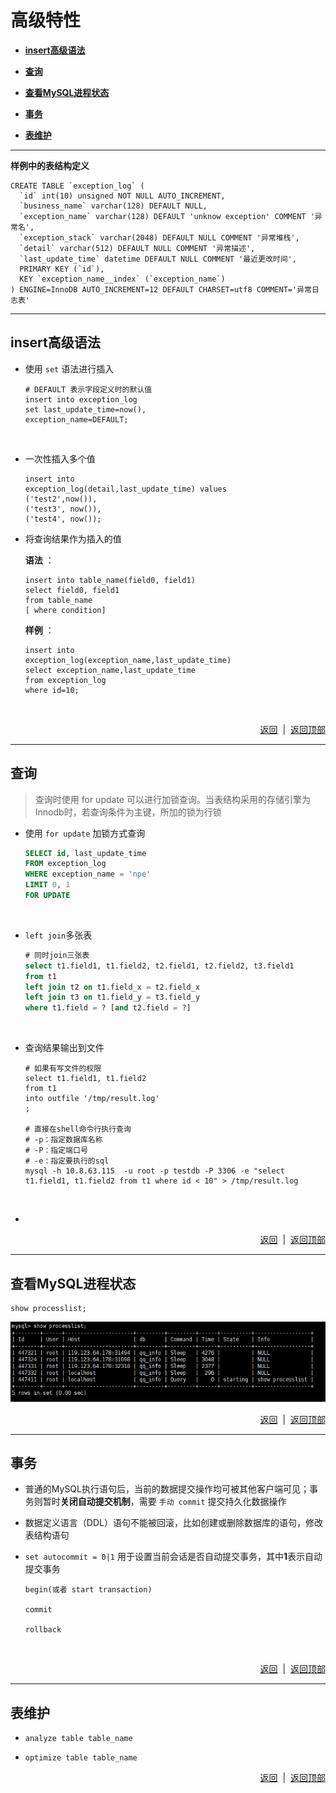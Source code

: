 # <a name="top">高级特性</a>

+ <a href="#insert">**insert高级语法**</a>


+ <a href="#query">**查询**</a>


+ <a href="#processlist">**查看MySQL进程状态**</a>


+ <a href="#transaction">**事务**</a>


+ <a href="#table_preserve">**表维护**</a>


----
<a name="table_define">**样例中的表结构定义**</a>
```mysql
CREATE TABLE `exception_log` (
  `id` int(10) unsigned NOT NULL AUTO_INCREMENT,
  `business_name` varchar(128) DEFAULT NULL,
  `exception_name` varchar(128) DEFAULT 'unknow exception' COMMENT '异常名',
  `exception_stack` varchar(2048) DEFAULT NULL COMMENT '异常堆栈',
  `detail` varchar(512) DEFAULT NULL COMMENT '异常描述',
  `last_update_time` datetime DEFAULT NULL COMMENT '最近更改时间',
  PRIMARY KEY (`id`),
  KEY `exception_name__index` (`exception_name`)
) ENGINE=InnoDB AUTO_INCREMENT=12 DEFAULT CHARSET=utf8 COMMENT='异常日志表'
```

------
## <a name="insert">insert高级语法</a>
+ 使用 `set` 语法进行插入

  ```mysql
  # DEFAULT 表示字段定义时的默认值
  insert into exception_log 
  set last_update_time=now(),
  exception_name=DEFAULT;
  ```

  ​


+ 一次性插入多个值

  ```mysql
  insert into 
  exception_log(detail,last_update_time) values
  ('test2',now()),
  ('test3', now()),
  ('test4', now());
  ```



+ 将查询结果作为插入的值

  **语法** ：

  ```mysql
  insert into table_name(field0, field1) 
  select field0, field1 
  from table_name 
  [ where condition]
  ```

  **样例** ：

  ```mysql
  insert into 
  exception_log(exception_name,last_update_time) 
  select exception_name,last_update_time  
  from exception_log 
  where id=10;
  ```

  ​


<p align="right"><a href="#insert">返回</a>&nbsp&nbsp|&nbsp&nbsp<a href="#top">返回顶部</a></p>

----
## <a name="query">**查询**</a>
> 查询时使用 for update 可以进行加锁查询。当表结构采用的存储引擎为Innodb时，若查询条件为主键，所加的锁为行锁

+ 使用 `for update` 加锁方式查询

  ```sql
  SELECT id, last_update_time
  FROM exception_log
  WHERE exception_name = 'npe'
  LIMIT 0, 1
  FOR UPDATE
  ```

  ​



+ `left join`多张表

  ```sql
  # 同时join三张表
  select t1.field1, t1.field2, t2.field1, t2.field2, t3.field1
  from t1 
  left join t2 on t1.field_x = t2.field_x
  left join t3 on t1.field_y = t3.field_y
  where t1.field = ? [and t2.field = ?]
  ```

  ​

+ 查询结果输出到文件

  ```mysql
  # 如果有写文件的权限
  select t1.field1, t1.field2
  from t1 
  into outfile '/tmp/result.log'
  ;

  # 直接在shell命令行执行查询
  # -p：指定数据库名称
  # -P：指定端口号
  # -e：指定要执行的sql
  mysql -h 10.8.63.115  -u root -p testdb -P 3306 -e "select t1.field1, t1.field2 from t1 where id < 10" > /tmp/result.log
  ```

  ​

+ ​







<p align="right"><a href="#lock_query">返回</a>&nbsp&nbsp|&nbsp&nbsp<a href="#top">返回顶部</a></p>

----

## <a name="processlist">查看MySQL进程状态</a>

```mysql
show processlist;
```
![processlist.png](https://github.com/HurricanGod/Home/blob/master/mysql/img/show-processlist.png)

<p align="right"><a href="#processlist">返回</a>&nbsp&nbsp|&nbsp&nbsp<a href="#top">返回顶部</a></p>

----

## <a name="transaction">事务</a>

+ 普通的MySQL执行语句后，当前的数据提交操作均可被其他客户端可见；事务则暂时**关闭自动提交机制**，需要 `手动 commit` 提交持久化数据操作

+ 数据定义语言（DDL）语句不能被回滚，比如创建或删除数据库的语句，修改表结构语句

+ `set autocommit = 0|1` 用于设置当前会话是否自动提交事务，其中**1**表示自动提交事务

  ```mysql
  begin(或者 start transaction)

  commit

  rollback
  ```

  ​




<p align="right"><a href="#transaction">返回</a>&nbsp&nbsp|&nbsp&nbsp<a href="#top">返回顶部</a></p>

-----

## <a name="table_preserve">**表维护**</a>

+ `analyze table table_name`


+ `optimize table table_name`







<p align="right"><a href="#table_preserve">返回</a>&nbsp&nbsp|&nbsp&nbsp<a href="#top">返回顶部</a></p>
